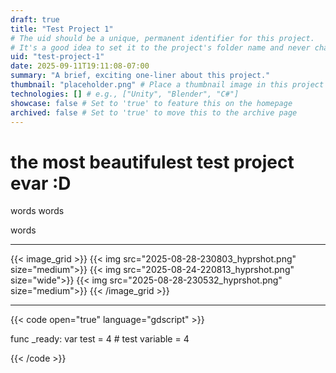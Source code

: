 ```yaml
---
draft: true
title: "Test Project 1"
# The uid should be a unique, permanent identifier for this project.
# It's a good idea to set it to the project's folder name and never change it.
uid: "test-project-1"
date: 2025-09-11T19:11:08-07:00
summary: "A brief, exciting one-liner about this project."
thumbnail: "placeholder.png" # Place a thumbnail image in this project's folder
technologies: [] # e.g., ["Unity", "Blender", "C#"]
showcase: false # Set to 'true' to feature this on the homepage
archived: false # Set to 'true' to move this to the archive page
---
```


# the most beautifulest test project evar :D

words
words

words

---

{{< image_grid >}}
    {{< img src="2025-08-28-230803_hyprshot.png"  size="medium">}}
    {{< img src="2025-08-24-220813_hyprshot.png"  size="wide">}}
    {{< img src="2025-08-28-230532_hyprshot.png"  size="medium">}}
{{< /image_grid >}}



---



{{< code open="true" language="gdscript" >}}

func _ready:
    var test = 4
    # test variable = 4

{{< /code >}}

